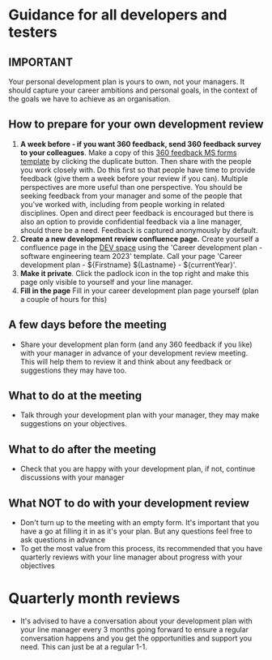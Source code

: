 # Guidance for all developers and testers

## IMPORTANT 

Your personal development plan is yours to own, not your managers.  It should capture your career ambitions and personal goals, in the context of the goals we have to achieve as an organisation. 


## How to prepare for your own development review


1. **A week before - if you want 360 feedback, send 360 feedback survey to your colleagues**. Make a copy of this [360 feedback MS forms template](https://forms.office.com/Pages/ShareFormPage.aspx?id=efQwYEKzLUel3XQP91ON6b2B0Lj6-KRFi79WhBUXfkRUQkEyQVhYUEREVlo3TjhRU1FaUjk3OUhHMy4u&sharetoken=owNj6Zi0WKRM8432LUCT) by clicking the duplicate button.  Then share with the people you work closely with. Do this first so that people have time to provide feedback (give them a week before your review if you can). Multiple perspectives are more useful than one perspective. You should be seeking feedback from your manager and some of the people that you've worked with, including from people working in related disciplines. Open and direct peer feedback is encouraged but there is also an option to provide confidential feedback via a line manager, should there be a need.   Feedback is captured anonymously by default.  
2. **Create a new development review confluence page.** Create yourself a confluence page in the [DEV space](https://nicedigital.atlassian.net/wiki/spaces/DEV/overview) using the 'Career development plan - software engineering team 2023' template.  Call your page 'Career development plan - ${Firstname} ${Lastname} - ${currentYear}'.
3. **Make it private**. Click the padlock icon in the top right and make this page only visible to yourself and your line manager.
4. **Fill in the page** Fill in your career development plan page yourself (plan a couple of hours for this)


## A few days before the meeting
* Share your development plan form (and any 360 feedback if you like) with your manager in advance of your development review meeting.  This will help them to review it and think about any feedback or suggestions they may have too.

## What to do at the meeting
* Talk through your development plan with your manager, they may make suggestions on your objectives.

## What to do after the meeting
* Check that you are happy with your development plan, if not, continue discussions with your manager

## What NOT to do with your development review
* Don't turn up to the meeting with an empty form.  It's important that you have a go at filling it in as it's your plan.  But any questions feel free to ask questions in advance
* To get the most value from this process, its recommended that you have quarterly reviews with your line manager about progress with your objectives

# Quarterly month reviews
* It's advised to have a conversation about your development plan with your line manager every 3 months going forward to ensure a regular conversation happens and you get the opportunities and support you need.  This can just be at a regular 1-1.
